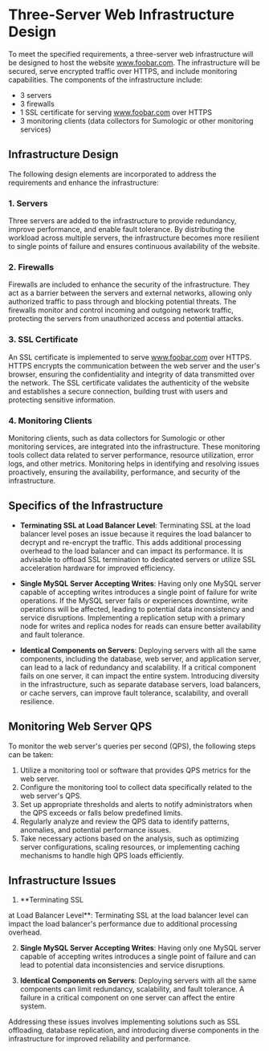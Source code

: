 # Three-Server Web Infrastructure Design

To meet the specified requirements, a three-server web infrastructure will be designed to host the website www.foobar.com. The infrastructure will be secured, serve encrypted traffic over HTTPS, and include monitoring capabilities. The components of the infrastructure include:

- 3 servers
- 3 firewalls
- 1 SSL certificate for serving www.foobar.com over HTTPS
- 3 monitoring clients (data collectors for Sumologic or other monitoring services)

## Infrastructure Design

The following design elements are incorporated to address the requirements and enhance the infrastructure:

### 1. Servers

Three servers are added to the infrastructure to provide redundancy, improve performance, and enable fault tolerance. By distributing the workload across multiple servers, the infrastructure becomes more resilient to single points of failure and ensures continuous availability of the website.

### 2. Firewalls

Firewalls are included to enhance the security of the infrastructure. They act as a barrier between the servers and external networks, allowing only authorized traffic to pass through and blocking potential threats. The firewalls monitor and control incoming and outgoing network traffic, protecting the servers from unauthorized access and potential attacks.

### 3. SSL Certificate

An SSL certificate is implemented to serve www.foobar.com over HTTPS. HTTPS encrypts the communication between the web server and the user's browser, ensuring the confidentiality and integrity of data transmitted over the network. The SSL certificate validates the authenticity of the website and establishes a secure connection, building trust with users and protecting sensitive information.

### 4. Monitoring Clients

Monitoring clients, such as data collectors for Sumologic or other monitoring services, are integrated into the infrastructure. These monitoring tools collect data related to server performance, resource utilization, error logs, and other metrics. Monitoring helps in identifying and resolving issues proactively, ensuring the availability, performance, and security of the infrastructure.

## Specifics of the Infrastructure

- **Terminating SSL at Load Balancer Level**: Terminating SSL at the load balancer level poses an issue because it requires the load balancer to decrypt and re-encrypt the traffic. This adds additional processing overhead to the load balancer and can impact its performance. It is advisable to offload SSL termination to dedicated servers or utilize SSL acceleration hardware for improved efficiency.

- **Single MySQL Server Accepting Writes**: Having only one MySQL server capable of accepting writes introduces a single point of failure for write operations. If the MySQL server fails or experiences downtime, write operations will be affected, leading to potential data inconsistency and service disruptions. Implementing a replication setup with a primary node for writes and replica nodes for reads can ensure better availability and fault tolerance.

- **Identical Components on Servers**: Deploying servers with all the same components, including the database, web server, and application server, can lead to a lack of redundancy and scalability. If a critical component fails on one server, it can impact the entire system. Introducing diversity in the infrastructure, such as separate database servers, load balancers, or cache servers, can improve fault tolerance, scalability, and overall resilience.

## Monitoring Web Server QPS

To monitor the web server's queries per second (QPS), the following steps can be taken:

1. Utilize a monitoring tool or software that provides QPS metrics for the web server.
2. Configure the monitoring tool to collect data specifically related to the web server's QPS.
3. Set up appropriate thresholds and alerts to notify administrators when the QPS exceeds or falls below predefined limits.
4. Regularly analyze and review the QPS data to identify patterns, anomalies, and potential performance issues.
5. Take necessary actions based on the analysis, such as optimizing server configurations, scaling resources, or implementing caching mechanisms to handle high QPS loads efficiently.

## Infrastructure Issues

1. **Terminating SSL

 at Load Balancer Level**: Terminating SSL at the load balancer level can impact the load balancer's performance due to additional processing overhead.

2. **Single MySQL Server Accepting Writes**: Having only one MySQL server capable of accepting writes introduces a single point of failure and can lead to potential data inconsistencies and service disruptions.

3. **Identical Components on Servers**: Deploying servers with all the same components can limit redundancy, scalability, and fault tolerance. A failure in a critical component on one server can affect the entire system.

Addressing these issues involves implementing solutions such as SSL offloading, database replication, and introducing diverse components in the infrastructure for improved reliability and performance.